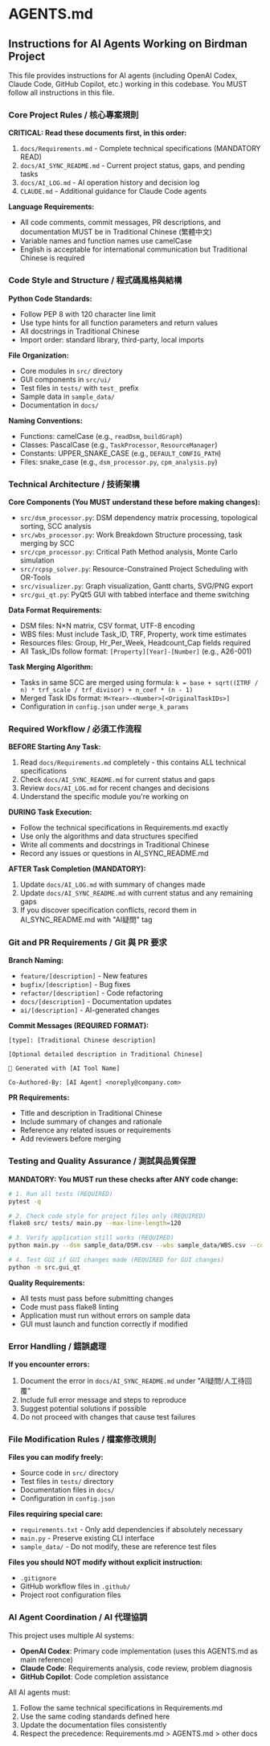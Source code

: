 # AGENTS.md

## Instructions for AI Agents Working on Birdman Project

This file provides instructions for AI agents (including OpenAI Codex, Claude Code, GitHub Copilot, etc.) working in this codebase. You MUST follow all instructions in this file.

### Core Project Rules / 核心專案規則

**CRITICAL: Read these documents first, in this order:**
1. `docs/Requirements.md` - Complete technical specifications (MANDATORY READ)
2. `docs/AI_SYNC_README.md` - Current project status, gaps, and pending tasks
3. `docs/AI_LOG.md` - AI operation history and decision log
4. `CLAUDE.md` - Additional guidance for Claude Code agents

**Language Requirements:**
- All code comments, commit messages, PR descriptions, and documentation MUST be in Traditional Chinese (繁體中文)
- Variable names and function names use camelCase
- English is acceptable for international communication but Traditional Chinese is required

### Code Style and Structure / 程式碼風格與結構

**Python Code Standards:**
- Follow PEP 8 with 120 character line limit
- Use type hints for all function parameters and return values
- All docstrings in Traditional Chinese
- Import order: standard library, third-party, local imports

**File Organization:**
- Core modules in `src/` directory
- GUI components in `src/ui/`
- Test files in `tests/` with `test_` prefix
- Sample data in `sample_data/`
- Documentation in `docs/`

**Naming Conventions:**
- Functions: camelCase (e.g., `readDsm`, `buildGraph`)
- Classes: PascalCase (e.g., `TaskProcessor`, `ResourceManager`)
- Constants: UPPER_SNAKE_CASE (e.g., `DEFAULT_CONFIG_PATH`)
- Files: snake_case (e.g., `dsm_processor.py`, `cpm_analysis.py`)

### Technical Architecture / 技術架構

**Core Components (You MUST understand these before making changes):**
- `src/dsm_processor.py`: DSM dependency matrix processing, topological sorting, SCC analysis
- `src/wbs_processor.py`: Work Breakdown Structure processing, task merging by SCC
- `src/cpm_processor.py`: Critical Path Method analysis, Monte Carlo simulation
- `src/rcpsp_solver.py`: Resource-Constrained Project Scheduling with OR-Tools
- `src/visualizer.py`: Graph visualization, Gantt charts, SVG/PNG export
- `src/gui_qt.py`: PyQt5 GUI with tabbed interface and theme switching

**Data Format Requirements:**
- DSM files: N×N matrix, CSV format, UTF-8 encoding
- WBS files: Must include Task_ID, TRF, Property, work time estimates
- Resources files: Group, Hr_Per_Week, Headcount_Cap fields required
- All Task_IDs follow format: `[Property][Year]-[Number]` (e.g., A26-001)

**Task Merging Algorithm:**
- Tasks in same SCC are merged using formula: `k = base + sqrt((ΣTRF / n) * trf_scale / trf_divisor) + n_coef * (n - 1)`
- Merged Task IDs format: `M<Year>-<Number>[<OriginalTaskIDs>]`
- Configuration in `config.json` under `merge_k_params`

### Required Workflow / 必須工作流程

**BEFORE Starting Any Task:**
1. Read `docs/Requirements.md` completely - this contains ALL technical specifications
2. Check `docs/AI_SYNC_README.md` for current status and gaps
3. Review `docs/AI_LOG.md` for recent changes and decisions
4. Understand the specific module you're working on

**DURING Task Execution:**
- Follow the technical specifications in Requirements.md exactly
- Use only the algorithms and data structures specified
- Write all comments and docstrings in Traditional Chinese
- Record any issues or questions in AI_SYNC_README.md

**AFTER Task Completion (MANDATORY):**
1. Update `docs/AI_LOG.md` with summary of changes made
2. Update `docs/AI_SYNC_README.md` with current status and any remaining gaps
3. If you discover specification conflicts, record them in AI_SYNC_README.md with "AI疑問" tag

### Git and PR Requirements / Git 與 PR 要求

**Branch Naming:**
- `feature/[description]` - New features
- `bugfix/[description]` - Bug fixes
- `refactor/[description]` - Code refactoring
- `docs/[description]` - Documentation updates
- `ai/[description]` - AI-generated changes

**Commit Messages (REQUIRED FORMAT):**
```
[type]: [Traditional Chinese description]

[Optional detailed description in Traditional Chinese]

🤖 Generated with [AI Tool Name]

Co-Authored-By: [AI Agent] <noreply@company.com>
```

**PR Requirements:**
- Title and description in Traditional Chinese
- Include summary of changes and rationale
- Reference any related issues or requirements
- Add reviewers before merging

### Testing and Quality Assurance / 測試與品質保證

**MANDATORY: You MUST run these checks after ANY code change:**

```bash
# 1. Run all tests (REQUIRED)
pytest -q

# 2. Check code style for project files only (REQUIRED) 
flake8 src/ tests/ main.py --max-line-length=120

# 3. Verify application still works (REQUIRED)
python main.py --dsm sample_data/DSM.csv --wbs sample_data/WBS.csv --config config.json

# 4. Test GUI if GUI changes made (REQUIRED for GUI changes)
python -m src.gui_qt
```

**Quality Requirements:**
- All tests must pass before submitting changes
- Code must pass flake8 linting
- Application must run without errors on sample data
- GUI must launch and function correctly if modified

### Error Handling / 錯誤處理

**If you encounter errors:**
1. Document the error in `docs/AI_SYNC_README.md` under "AI疑問/人工待回覆"
2. Include full error message and steps to reproduce
3. Suggest potential solutions if possible
4. Do not proceed with changes that cause test failures

### File Modification Rules / 檔案修改規則

**Files you can modify freely:**
- Source code in `src/` directory
- Test files in `tests/` directory
- Documentation files in `docs/`
- Configuration in `config.json`

**Files requiring special care:**
- `requirements.txt` - Only add dependencies if absolutely necessary
- `main.py` - Preserve existing CLI interface
- `sample_data/` - Do not modify, these are reference test files

**Files you should NOT modify without explicit instruction:**
- `.gitignore`
- GitHub workflow files in `.github/`
- Project root configuration files

### AI Agent Coordination / AI 代理協調

This project uses multiple AI systems:
- **OpenAI Codex**: Primary code implementation (uses this AGENTS.md as main reference)  
- **Claude Code**: Requirements analysis, code review, problem diagnosis
- **GitHub Copilot**: Code completion assistance

All AI agents must:
1. Follow the same technical specifications in Requirements.md
2. Use the same coding standards defined here
3. Update the documentation files consistently
4. Respect the precedence: Requirements.md > AGENTS.md > other docs
